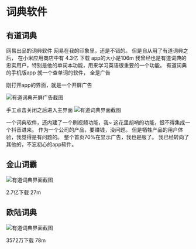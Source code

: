 # 词典软件

## 有道词典

网易出品的词典软件
网易在我的印象里，还是不错的。
但是自从用了有道词典之后，
在小米应用商店中有 4.3亿 下载
app的大小是106m
我曾经也是有道词典的忠实用户，特别是他的单词本功能，用来学习英语很重要的一个功能。
有道词典的手机版app
就一个查单词的软件， 全是广告

刚打开app的界面，就是一个开屏广告

![有道词典开屏广告截图](./../../assets/youdaocidian/youdao.ad.jpg)

手工点击关闭之后进入主界面
![有道词典界面截图](./../../assets/youdaocidian/youdao.dict.png)

一个词典软件，还内建了一个刷视频功能，我~
这花里胡哨的功能，恨不得集成一个抖音进来。
作为一个公司的产品，要赚钱，没问题。
但是牺牲产品的用户体验，我觉得是有问题的。
整个首页70%在显示广告，我也是服了。
我已经转向了其他的，不忘初心的app软件。

## 金山词霸

![有道词典界面截图](./../../assets/youdaocidian/kingsoft.jpg)

2.7亿下载
27m

## 欧陆词典

![有道词典界面截图](./../../assets/youdaocidian/eudic.jpg)

3572万下载
78m
